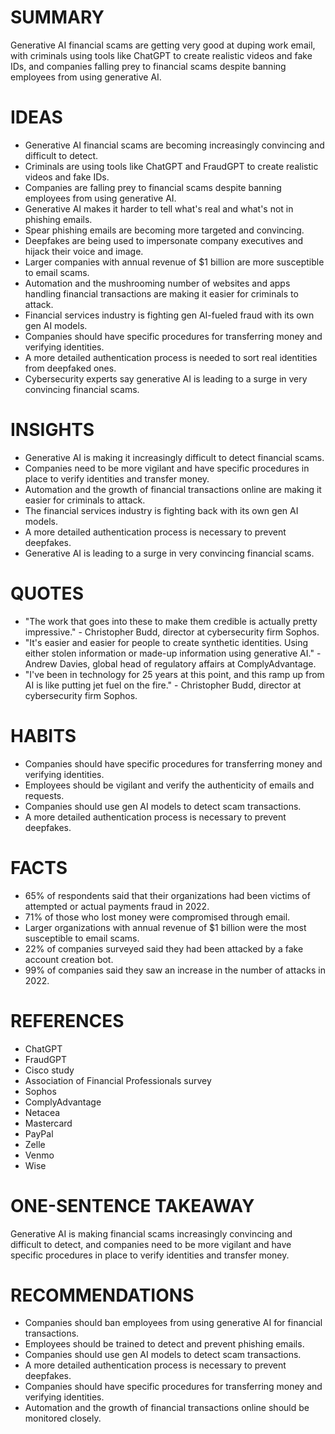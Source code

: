 # SUMMARY
Generative AI financial scams are getting very good at duping work email, with criminals using tools like ChatGPT to create realistic videos and fake IDs, and companies falling prey to financial scams despite banning employees from using generative AI.

# IDEAS
* Generative AI financial scams are becoming increasingly convincing and difficult to detect.
* Criminals are using tools like ChatGPT and FraudGPT to create realistic videos and fake IDs.
* Companies are falling prey to financial scams despite banning employees from using generative AI.
* Generative AI makes it harder to tell what's real and what's not in phishing emails.
* Spear phishing emails are becoming more targeted and convincing.
* Deepfakes are being used to impersonate company executives and hijack their voice and image.
* Larger companies with annual revenue of $1 billion are more susceptible to email scams.
* Automation and the mushrooming number of websites and apps handling financial transactions are making it easier for criminals to attack.
* Financial services industry is fighting gen AI-fueled fraud with its own gen AI models.
* Companies should have specific procedures for transferring money and verifying identities.
* A more detailed authentication process is needed to sort real identities from deepfaked ones.
* Cybersecurity experts say generative AI is leading to a surge in very convincing financial scams.

# INSIGHTS
* Generative AI is making it increasingly difficult to detect financial scams.
* Companies need to be more vigilant and have specific procedures in place to verify identities and transfer money.
* Automation and the growth of financial transactions online are making it easier for criminals to attack.
* The financial services industry is fighting back with its own gen AI models.
* A more detailed authentication process is necessary to prevent deepfakes.
* Generative AI is leading to a surge in very convincing financial scams.

# QUOTES
* "The work that goes into these to make them credible is actually pretty impressive." - Christopher Budd, director at cybersecurity firm Sophos.
* "It's easier and easier for people to create synthetic identities. Using either stolen information or made-up information using generative AI." - Andrew Davies, global head of regulatory affairs at ComplyAdvantage.
* "I've been in technology for 25 years at this point, and this ramp up from AI is like putting jet fuel on the fire." - Christopher Budd, director at cybersecurity firm Sophos.

# HABITS
* Companies should have specific procedures for transferring money and verifying identities.
* Employees should be vigilant and verify the authenticity of emails and requests.
* Companies should use gen AI models to detect scam transactions.
* A more detailed authentication process is necessary to prevent deepfakes.

# FACTS
* 65% of respondents said that their organizations had been victims of attempted or actual payments fraud in 2022.
* 71% of those who lost money were compromised through email.
* Larger organizations with annual revenue of $1 billion were the most susceptible to email scams.
* 22% of companies surveyed said they had been attacked by a fake account creation bot.
* 99% of companies said they saw an increase in the number of attacks in 2022.

# REFERENCES
* ChatGPT
* FraudGPT
* Cisco study
* Association of Financial Professionals survey
* Sophos
* ComplyAdvantage
* Netacea
* Mastercard
* PayPal
* Zelle
* Venmo
* Wise

# ONE-SENTENCE TAKEAWAY
Generative AI is making financial scams increasingly convincing and difficult to detect, and companies need to be more vigilant and have specific procedures in place to verify identities and transfer money.

# RECOMMENDATIONS
* Companies should ban employees from using generative AI for financial transactions.
* Employees should be trained to detect and prevent phishing emails.
* Companies should use gen AI models to detect scam transactions.
* A more detailed authentication process is necessary to prevent deepfakes.
* Companies should have specific procedures for transferring money and verifying identities.
* Automation and the growth of financial transactions online should be monitored closely.
